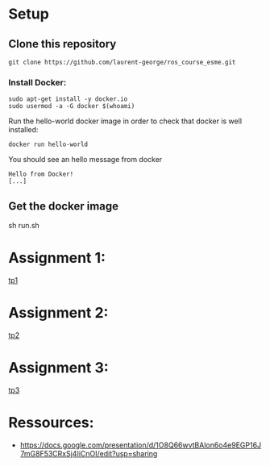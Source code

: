 # Setup
## Clone this repository

    git clone https://github.com/laurent-george/ros_course_esme.git


### Install Docker:

    sudo apt-get install -y docker.io
    sudo usermod -a -G docker $(whoami)

Run the hello-world docker image in order to check that docker is well installed:

    docker run hello-world

You should see an hello message from docker

```
Hello from Docker!
[...]
```

## Get the docker image

sh run.sh


# Assignment 1:
[tp1](ros-esme-ws/tp1/TP1.pdf)

# Assignment 2:
[tp2](ros-esme-ws/tp1/TP2.pdf)

# Assignment 3:
[tp3](ros-esme-ws/tp1/BE.pdf)


# Ressources:

- https://docs.google.com/presentation/d/1O8Q66wvtBAlon6o4e9EGP16J7mG8F53CRxSj4IiCnOI/edit?usp=sharing




